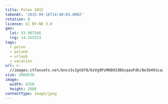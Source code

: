 ```yaml
---
title: Polen 2015
takenAt: '2015-09-16T14:48:03.000Z'
rotation: 0
license: CC BY-ND 3.0
geo:
  lat: 53.907166
  lng: 14.255333
tags:
  - polen
  - poland
  - urlaub
  - vacation
url: >-
  //images.ctfassets.net/bncv3c2gt878/6zVg9PzMOEH33BGsqaoFdh/8e3b491ca2dd0e26cfefed7835327c1d/polen-2015_25836954422_o
size: 3069536
image:
  width: 4310
  height: 2868
contentType: image/jpeg
---
```


